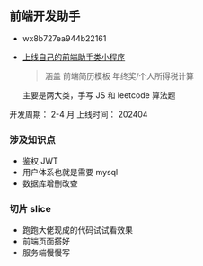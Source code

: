 ## 前端开发助手

- wx8b727ea944b22161

- [上线自己的前端助手类小程序](https://gitee.com/zhu_jie/fontend-demo.git)

  > 涵盖 前端简历模板 年终奖/个人所得税计算

  主要是两大类，手写 JS 和 leetcode 算法题

开发周期： 2-4 月
上线时间： 202404

### 涉及知识点

- 鉴权 JWT
- 用户体系也就是需要 mysql
- 数据库增删改查

### 切片 slice

- 跑跑大佬现成的代码试试看效果
- 前端页面搭好
- 服务端慢慢写
